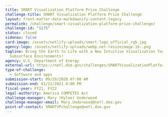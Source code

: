 ```yaml
---
title: SMART Visualization Platform Prize Challenge
challenge-title: SMART Visualization Platform Prize Challenge
layout: front-matter-data-markdownify-content-legacy
permalink: /challenge/smart-visualization-platform-prize-challenge/
challenge-id: "1175"
status: closed
sidenav: false
card-image: /assets/netlify-uploads/smart-logo_official_rgb.jpg
agency-logo: /assets/netlify-uploads/webp.net-resizeimage-16-.png
tagline: Bring the Earth to Life with a New Intuitive Visualization Tool for
  Subsurface Environments!
agency: U.S. Department of Energy
external-url: https://netl.doe.gov/challenges/SMARTVisualizationPlatform
type-of-challenge:
  - Software and apps
submission-start: 09/29/2020 07:00 AM
submission-end: 01/22/2021 8:00 PM
fiscal-year: FY21, FY22
legal-authority: America COMPETES Act
challenge-manager: Mary (Kylee) Underwood
challenge-manager-email: Mary.Underwood@netl.doe.gov
point-of-contact: SMARTVPchallenge@netl.doe.gov
---
```


